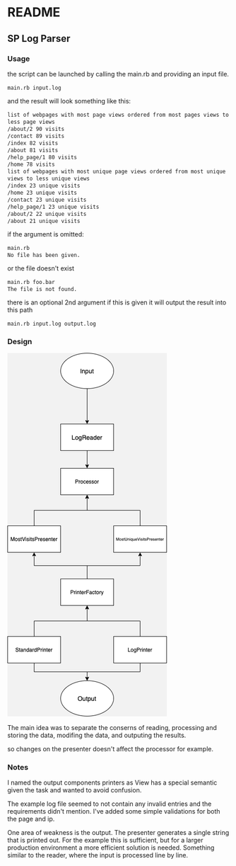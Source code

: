 # README

## SP Log Parser

### Usage

the script can be launched by calling the main.rb and providing an input file.

```
main.rb input.log
```

and the result will look something like this:

```
list of webpages with most page views ordered from most pages views to less page views
/about/2 90 visits
/contact 89 visits
/index 82 visits
/about 81 visits
/help_page/1 80 visits
/home 78 visits
list of webpages with most unique page views ordered from most unique views to less unique views
/index 23 unique visits
/home 23 unique visits
/contact 23 unique visits
/help_page/1 23 unique visits
/about/2 22 unique visits
/about 21 unique visits
```

if the argument is omitted:

```
main.rb
No file has been given.
```

or the file doesn't exist

```
main.rb foo.bar
The file is not found.
```

there is an optional 2nd argument if this is given
it will output the result into this path

```
main.rb input.log output.log
```

### Design

![design](./doc/design.png)

The main idea was to separate the conserns of reading, processing and storing the data, modifing the data, and outputing the results.

so changes on the presenter doesn't affect the processor for example.

### Notes

I named the output components printers as View has a special semantic given the task and wanted to avoid confusion.

The example log file seemed to not contain any invalid entries and the requirements
didn't mention. I've added some simple validations for both the page and ip.

One area of weakness is the output. The presenter generates a single string that is printed out. For the example this is sufficient, but for a larger production environment a more efficient solution is needed. Something similar to the reader,
where the input is processed line by line.
